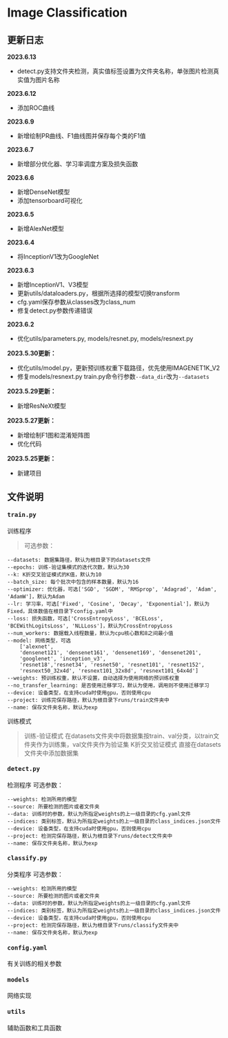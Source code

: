# Image Classification


## 更新日志
**2023.6.13**
* detect.py支持文件夹检测，真实值标签设置为文件夹名称，单张图片检测真实值为图片名称

**2023.6.12**
* 添加ROC曲线

**2023.6.9**
* 新增绘制PR曲线、F1曲线图并保存每个类的F1值

**2023.6.7**
* 新增部分优化器、学习率调度方案及损失函数

**2023.6.6**
* 新增DenseNet模型
* 添加tensorboard可视化

**2023.6.5**
* 新增AlexNet模型

**2023.6.4**
* 将InceptionV1改为GoogleNet

**2023.6.3**
* 新增InceptionV1、V3模型
* 更新utils/dataloaders.py，根据所选择的模型切换transform
* cfg.yaml保存参数从classes改为class_num
* 修复detect.py参数传递错误

**2023.6.2**
* 优化utils/parameters.py, models/resnet.py, models/resnext.py

**2023.5.30更新：**
* 优化utils/model.py，更新预训练权重下载路径，优先使用IMAGENET1K_V2
* 修复models/resnext.py
  train.py命令行参数`--data_dir`改为`--datasets`

**2023.5.29更新：**
* 新增ResNeXt模型

**2023.5.27更新：**
* 新增绘制F1图和混淆矩阵图
* 优化代码

**2023.5.25更新：**
* 新建项目

## 文件说明
#### <pre>train.py</pre>
训练程序
> 可选参数：
```
--datasets: 数据集路径，默认为根目录下的datasets文件
--epochs: 训练-验证集模式的迭代次数，默认为30
--k: K折交叉验证模式的K值，默认为10
--batch_size: 每个批次中包含的样本数量，默认为16
--optimizer: 优化器，可选['SGD', 'SGDM', 'RMSprop', 'Adagrad', 'Adam', 'AdamW']，默认为Adam
--lr: 学习率，可选['Fixed', 'Cosine', 'Decay', 'Exponential']，默认为Fixed，具体数值在根目录下config.yaml中
--loss: 损失函数，可选['CrossEntropyLoss', 'BCELoss', 'BCEWithLogitsLoss', 'NLLLoss']，默认为CrossEntropyLoss
--num_workers: 数据载入线程数量，默认为cpu核心数和8之间最小值
--model: 网络类型，可选
    ['alexnet',
    'densenet121', 'densenet161', 'densenet169', 'densenet201',
    'googlenet', 'inception_v3',
    'resnet18','resnet34', 'resnet50', 'resnet101', 'resnet152',
    'resnext50_32x4d', 'resnext101_32x8d', 'resnext101_64x4d']
--weights: 预训练权重，默认不设置，自动选择为使用网络的预训练权重
--no_transfer_learning: 是否使用迁移学习，默认为使用，调用则不使用迁移学习
--device: 设备类型，在支持cuda时使用gpu，否则使用cpu
--project: 训练完保存路径，默认为根目录下runs/train文件夹中
--name: 保存文件夹名称，默认为exp
```
训练模式
> 训练-验证模式
在datasets文件夹中将数据集按train、val分类，以train文件夹作为训练集，val文件夹作为验证集
> K折交叉验证模式
直接在datasets文件夹中添加数据集
#### <pre>detect.py</pre>
检测程序
可选参数：
```
--weights: 检测所用的模型
--source: 所要检测的图片或者文件夹
--data: 训练时的参数，默认为所指定weights的上一级目录的cfg.yaml文件
--indices: 类别标签，默认为所指定weights的上一级目录的class_indices.json文件
--device: 设备类型，在支持cuda时使用gpu，否则使用cpu
--project: 检测完保存路径，默认为根目录下runs/detect文件夹中
--name: 保存文件夹名称，默认为exp
```

#### <pre>classify.py</pre>
分类程序
可选参数：
```
--weights: 检测所用的模型
--source: 所要检测的图片或者文件夹
--data: 训练时的参数，默认为所指定weights的上一级目录的cfg.yaml文件
--indices: 类别标签，默认为所指定weights的上一级目录的class_indices.json文件
--device: 设备类型，在支持cuda时使用gpu，否则使用cpu
--project: 检测完保存路径，默认为根目录下runs/classify文件夹中
--name: 保存文件夹名称，默认为exp
```

#### <pre>config.yaml</pre>
有关训练的相关参数
#### <pre>models</pre>
网络实现
#### <pre>utils</pre>
辅助函数和工具函数